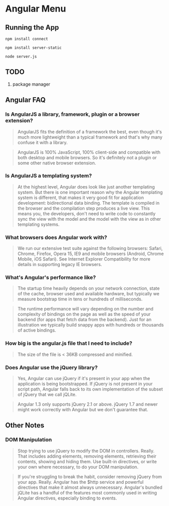 # Angular Menu

## Running the App

    npm install connect

    npm install server-static

    node server.js
    
## TODO

1. package manager

## Angular FAQ

### Is AngularJS a library, framework, plugin or a browser extension?

>AngularJS fits the definition of a framework the best, even though it's much 
more lightweight than a typical framework and that's why many confuse it with a 
library.

>AngularJS is 100% JavaScript, 100% client-side and compatible with both desktop 
and mobile browsers. So it's definitely not a plugin or some other native browser 
extension.

### Is AngularJS a templating system?

>At the highest level, Angular does look like just another templating system. 
But there is one important reason why the Angular templating system is different, 
that makes it very good fit for application development: bidirectional data binding. 
The template is compiled in the browser and the compilation step produces a live view. 
This means you, the developers, don't need to write code to constantly sync the 
view with the model and the model with the view as in other templating systems.

### What browsers does Angular work with?

>We run our extensive test suite against the following browsers: Safari, Chrome, 
Firefox, Opera 15, IE9 and mobile browsers (Android, Chrome Mobile, iOS Safari). 
See Internet Explorer Compatibility for more details in supporting legacy IE browsers.

### What's Angular's performance like?

>The startup time heavily depends on your network connection, state of the cache, 
browser used and available hardware, but typically we measure bootstrap time in 
tens or hundreds of milliseconds.

>The runtime performance will vary depending on the number and complexity of 
bindings on the page as well as the speed of your backend (for apps that fetch 
data from the backend). Just for an illustration we typically build snappy apps 
with hundreds or thousands of active bindings.

### How big is the angular.js file that I need to include?

>The size of the file is < 36KB compressed and minified.

### Does Angular use the jQuery library?

>Yes, Angular can use jQuery if it's present in your app when the application is 
being bootstrapped. If jQuery is not present in your script path, Angular falls 
back to its own implementation of the subset of jQuery that we call jQLite.

>Angular 1.3 only supports jQuery 2.1 or above. jQuery 1.7 and newer might work 
correctly with Angular but we don't guarantee that.

## Other Notes

### DOM Manipulation

>Stop trying to use jQuery to modify the DOM in controllers. Really. That includes 
adding elements, removing elements, retrieving their contents, showing and hiding 
them. Use built-in directives, or write your own where necessary, to do your DOM 
manipulation.

>If you're struggling to break the habit, consider removing jQuery from your app. 
Really. Angular has the $http service and powerful directives that make it almost 
always unnecessary. Angular's bundled jQLite has a handful of the features most 
commonly used in writing Angular directives, especially binding to events.
